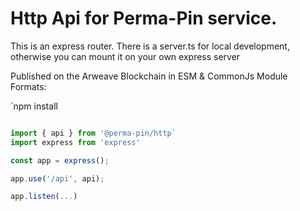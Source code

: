 
# Http Api for Perma-Pin service. 

This is an express router. There is a server.ts for local development, otherwise
you can mount it on your own express server

Published on the Arweave Blockchain in ESM & CommonJs Module Formats: 

`npm install 

```javascript

import { api } from '@perma-pin/http` 
import express from 'express'

const app = express(); 

app.use('/api', api);

app.listen(...)

```